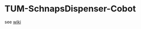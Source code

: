 # TUM-SchnapsDispenser-Cobot

see [wiki](https://github.com/jyi2333/TUM-SchnapsDispenser-Cobot/wiki)
